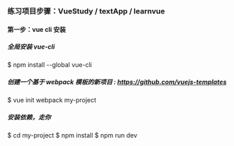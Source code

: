 ### 练习项目步骤：VueStudy / textApp / learnvue
#### 第一步：vue cli 安装

##### 全局安装 vue-cli
$ npm install --global vue-cli
##### 创建一个基于 webpack 模板的新项目 : https://github.com/vuejs-templates
$ vue init webpack my-project
##### 安装依赖，走你
$ cd my-project
$ npm install
$ npm run dev

